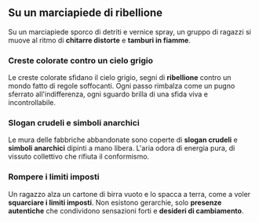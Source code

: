 ## Su un marciapiede di ribellione

Su un marciapiede sporco di detriti e vernice spray, un gruppo di ragazzi si muove al ritmo di **chitarre distorte** e **tamburi in fiamme**. 

### Creste colorate contro un cielo grigio  
Le creste colorate sfidano il cielo grigio, segni di **ribellione** contro un mondo fatto di regole soffocanti. Ogni passo rimbalza come un pugno sferrato all'indifferenza, ogni sguardo brilla di una sfida viva e incontrollabile.  

### Slogan crudeli e simboli anarchici  
Le mura delle fabbriche abbandonate sono coperte di **slogan crudeli** e **simboli anarchici** dipinti a mano libera. L'aria odora di energia pura, di vissuto collettivo che rifiuta il conformismo.  

### Rompere i limiti imposti  
Un ragazzo alza un cartone di birra vuoto e lo spacca a terra, come a voler **squarciare i limiti imposti**. Non esistono gerarchie, solo **presenze autentiche** che condividono sensazioni forti e **desideri di cambiamento**.  